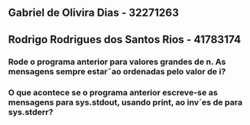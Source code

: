 ## Gabriel de Olivira Dias - 32271263
## Rodrigo Rodrigues dos Santos Rios - 41783174

### Rode o programa anterior para valores grandes de n. As mensagens sempre estar˜ao ordenadas pelo valor de i?



### O que acontece se o programa anterior escreve-se as mensagens para sys.stdout, usando print, ao inv´es de para sys.stderr?

